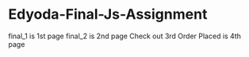 # Edyoda-Final-Js-Assignment
final_1 is 1st page
final_2 is 2nd page
Check out 3rd 
Order Placed is 4th page
